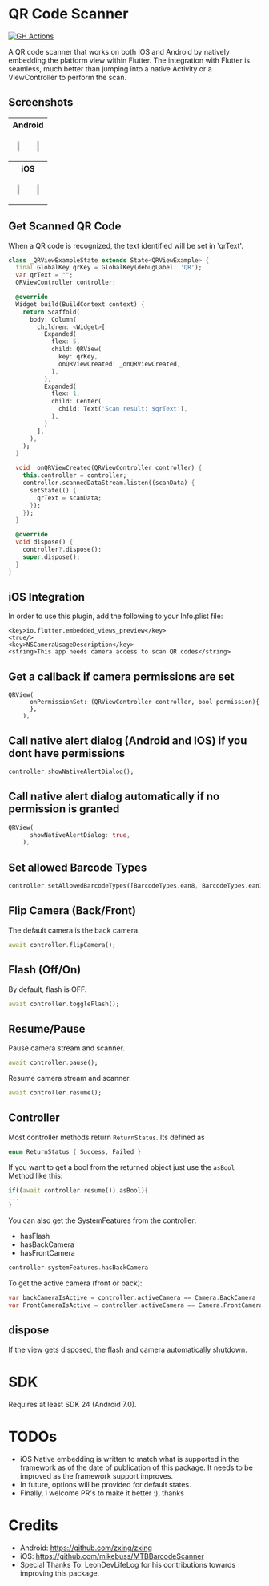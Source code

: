 # QR Code Scanner
[![GH Actions](https://github.com/juliuscanute/qr_code_scanner/workflows/dart/badge.svg)](https://github.com/juliuscanute/qr_code_scanner/actions)

A QR code scanner that works on both iOS and Android by natively embedding the platform view within Flutter. The integration with Flutter is seamless, much better than jumping into a native Activity or a ViewController to perform the scan.


## Screenshots
<table>
<tr>
<th colspan="2">
Android
</th>
</tr>

<tr>
<td>
<p align="center">
<img src="https://github.com/juliuscanute/qr_code_scanner/blob/master/.resources/android-app-screen-one.jpg" width="30%" height="30%">
</p>
</td>
<td>
<p align="center">
<img src="https://github.com/juliuscanute/qr_code_scanner/blob/master/.resources/android-app-screen-two.jpg" width="30%" height="30%">
</p>
</td>
</tr>

<tr>
<th colspan="2">
iOS
</th>
</tr>

<tr>
<td>
<p align="center">
<img src="https://github.com/juliuscanute/qr_code_scanner/blob/master/.resources/ios-app-screen-one.png" width="30%" height="30%">
</p>
</td>
<td>
<p align="center">
<img src="https://github.com/juliuscanute/qr_code_scanner/blob/master/.resources/ios-app-screen-two.png" width="30%" height="30%">
</p>
</td>
</tr>

</table>

## Get Scanned QR Code

When a QR code is recognized, the text identified will be set in 'qrText'.

```dart
class _QRViewExampleState extends State<QRViewExample> {
  final GlobalKey qrKey = GlobalKey(debugLabel: 'QR');
  var qrText = "";
  QRViewController controller;

  @override
  Widget build(BuildContext context) {
    return Scaffold(
      body: Column(
        children: <Widget>[
          Expanded(
            flex: 5,
            child: QRView(
              key: qrKey,
              onQRViewCreated: _onQRViewCreated,
            ),
          ),
          Expanded(
            flex: 1,
            child: Center(
              child: Text('Scan result: $qrText'),
            ),
          )
        ],
      ),
    );
  }

  void _onQRViewCreated(QRViewController controller) {
    this.controller = controller;
    controller.scannedDataStream.listen((scanData) {
      setState(() {
        qrText = scanData;
      });
    });
  }

  @override
  void dispose() {
    controller?.dispose();
    super.dispose();
  }
}
```

## iOS Integration
In order to use this plugin, add the following to your Info.plist file:
```
<key>io.flutter.embedded_views_preview</key>
<true/>
<key>NSCameraUsageDescription</key>
<string>This app needs camera access to scan QR codes</string>
```

## Get a callback if camera permissions are set
```
QRView(
      onPermissionSet: (QRViewController controller, bool permission){
      },
    ),
```

## Call native alert dialog (Android and IOS) if you dont have permissions
```dart
controller.showNativeAlertDialog();
```

## Call native alert dialog automatically if no permission is granted
```dart
QRView(
      showNativeAlertDialog: true, 
    ),
```

## Set allowed Barcode Types
```dart
controller.setAllowedBarcodeTypes([BarcodeTypes.ean8, BarcodeTypes.ean13]);
```

## Flip Camera (Back/Front)
The default camera is the back camera.
```dart
await controller.flipCamera();
```

## Flash (Off/On)
By default, flash is OFF.
```dart
await controller.toggleFlash();
```

## Resume/Pause
Pause camera stream and scanner.
```dart
await controller.pause();
```
Resume camera stream and scanner.
```dart
await controller.resume();
```

## Controller
Most controller methods return `ReturnStatus`.
Its defined as
```dart
enum ReturnStatus { Success, Failed }
```
If you want to get a bool from the returned object just use the `asBool` Method like this:
```dart
if((await controller.resume()).asBool){
...
}
```

You can also get the SystemFeatures from the controller:
- hasFlash
- hasBackCamera
- hasFrontCamera 
```dart
controller.systemFeatures.hasBackCamera
```

To get the active camera (front or back):
```dart
var backCameraIsActive = controller.activeCamera == Camera.BackCamera
var FrontCameraIsActive = controller.activeCamera == Camera.FrontCamera
```

## dispose
If the view gets disposed, the flash and camera automatically shutdown.



# SDK
Requires at least SDK 24 (Android 7.0).

# TODOs
* iOS Native embedding is written to match what is supported in the framework as of the date of publication of this package. It needs to be improved as the framework support improves.
* In future, options will be provided for default states.
* Finally, I welcome PR's to make it better :), thanks

# Credits
* Android: https://github.com/zxing/zxing
* iOS: https://github.com/mikebuss/MTBBarcodeScanner
* Special Thanks To: LeonDevLifeLog for his contributions towards improving this package.
